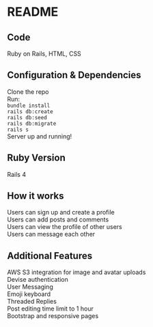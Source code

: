 # README

## Code

Ruby on Rails, HTML, CSS

## Configuration & Dependencies
Clone the repo <br>
Run:<br>
``bundle install``<br>
``rails db:create``<br>
``rails db:seed``<br>
``rails db:migrate``<br>
``rails s``<br>
Server up and running!

## Ruby Version
Rails 4

## How it works
Users can sign up and create a profile<br>
Users can add posts and comments <br>
Users can view the profile of other users <br>
Users can message each other <br>

## Additional Features
AWS S3 integration for image and avatar uploads<br>
Devise authentication<br>
User Messaging<br>
Emoji keyboard<br>
Threaded Replies<br>
Post editing time limit to 1 hour<br>
Bootstrap and responsive pages<br>
